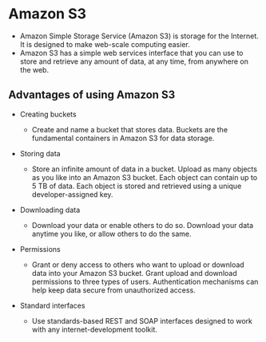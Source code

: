 # Amazon S3

- Amazon Simple Storage Service (Amazon S3) is storage for the Internet. It is designed to make web-scale computing easier.
- Amazon S3 has a simple web services interface that you can use to store and retrieve any amount of data, at any time, from anywhere on the web.
  

## Advantages of using Amazon S3


- Creating buckets
  - Create and name a bucket that stores data. Buckets are the fundamental containers in Amazon S3 for data storage.

- Storing data
  - Store an infinite amount of data in a bucket. Upload as many objects as you like into an Amazon S3 bucket. Each object can contain up to 5 TB of data. Each object is stored and retrieved using a unique developer-assigned key.

- Downloading data 
  - Download your data or enable others to do so. Download your data anytime you like, or allow others to do the same.

- Permissions 
  - Grant or deny access to others who want to upload or download data into your Amazon S3 bucket. Grant upload and download permissions to three types of users. Authentication mechanisms can help keep data secure from unauthorized access.

- Standard interfaces
  - Use standards-based REST and SOAP interfaces designed to work with any internet-development toolkit.
